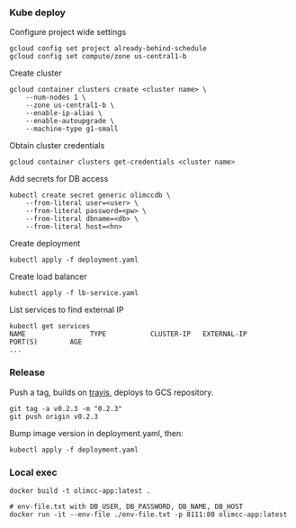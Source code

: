 
### Kube deploy

Configure project wide settings

    gcloud config set project already-behind-schedule
    gcloud config set compute/zone us-central1-b

Create cluster

    gcloud container clusters create <cluster name> \
        --num-nodes 1 \
        --zone us-central1-b \
        --enable-ip-alias \
        --enable-autoupgrade \
        --machine-type g1-small

Obtain cluster credentials

    gcloud container clusters get-credentials <cluster name>

Add secrets for DB access

    kubectl create secret generic olimccdb \
        --from-literal user=<user> \
        --from-literal password=<pw> \
        --from-literal dbname=<db> \
        --from-literal host=<hn>

Create deployment

    kubectl apply -f deployment.yaml

Create load balancer

    kubectl apply -f lb-service.yaml

List services to find external IP

    kubectl get services
    NAME                TYPE           CLUSTER-IP   EXTERNAL-IP     PORT(S)        AGE
    ...

### Release

Push a tag, builds on [travis](https://travis-ci.org/olimcc/olimcc), deploys to GCS repository.

    git tag -a v0.2.3 -m "0.2.3"
    git push origin v0.2.3

Bump image version in deployment.yaml, then:

    kubectl apply -f deployment.yaml

### Local exec


    docker build -t olimcc-app:latest .

    # env-file.txt with DB_USER, DB_PASSWORD, DB_NAME, DB_HOST
    docker run -it --env-file ./env-file.txt -p 8111:80 olimcc-app:latest
